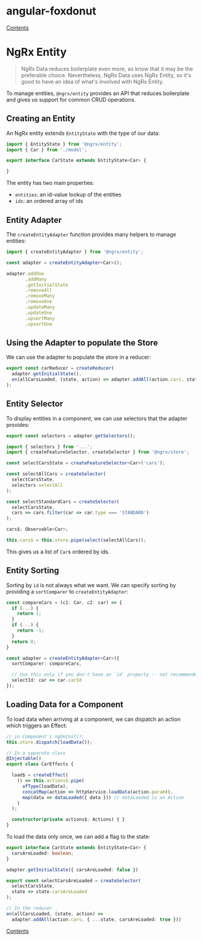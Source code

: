 # angular-foxdonut

[Contents](../README.md#angular-foxdonut)

# NgRx Entity

> NgRx Data reduces boilerplate even more, so know that it may be the preferable choice.
> Nevertheless, NgRx Data uses NgRx Entity, so it's good to have an idea of what's involved with
> NgRx Entity.

To manage entities, `@ngrx/entity` provides an API that reduces boilerplate and gives us support for
common CRUD operations.

## Creating an Entity

An NgRx entity extends `EntityState` with the type of our data:

```typescript
import { EntityState } from '@ngrx/entity';
import { Car } from './model';

export interface CarState extends EntityState<Car> {

}
```

The entity has two main properties:
- `entities`: an id-value lookup of the entities
- `ids`: an ordered array of ids

## Entity Adapter

The `createEntityAdapter` function provides many helpers to manage entities:

```typescript
import { createEntityAdapter } from '@ngrx/entity';

const adapter = createEntityAdapter<Car>();

adapter.addOne
       .addMany
       .getInitialState
       .removeAll
       .removeMany
       .removeOne
       .updateMany
       .updateOne
       .upsertMany
       .upsertOne
```

## Using the Adapter to populate the Store

We can use the adapter to populate the store in a reducer:

```typescript
export const carReducer = createReducer(
  adapter.getInitialState(),
  on(allCarsLoaded, (state, action) => adapter.addAll(action.cars, state))
);
```

## Entity Selector

To display entities in a component, we can use selectors that the adapter provides:

```typescript
export const selectors = adapter.getSelectors();

import { selectors } from '...';
import { createFeatureSelector, createSelector } from '@ngrx/store';

const selectCarsState = createFeatureSelector<Car>('cars');

const selectAllCars = createSelector(
  selectCarsState,
  selectors.selectAll
);

const selectStandardCars = createSelector(
  selectCarsState,
  cars => cars.filter(car => car.type === 'STANDARD')
);

cars$: Observable<Car>;

this.cars$ = this.store.pipe(select(selectAllCars));
```

This gives us a list of `Car`s ordered by ids.

## Entity Sorting

Sorting by `id` is not always what we want. We can specify sorting by providing a `sortComparer` to
`createEntityAdapter`:

```typescript
const compareCars = (c1: Car, c2: car) => {
  if (...) {
    return 1;
  }
  if (...) {
    return -1;
  }
  return 0;
}

const adapter = createEntityAdapter<Car>({
  sortComparer: compareCars,

  // Use this only if you don't have an `id` property -- not recommended
  selectId: car => car.carId
});
```

## Loading Data for a Component

To load data when arriving at a component, we can dispatch an action which triggers an Effect:

```typescript
// in Component's ngOnInit():
this.store.dispatch(loadData());

// In a separate class
@Injectable()
export class CarEffects {

  load$ = createEffect(
    () => this.actions$.pipe(
      ofType(loadData),
      concatMap(action => httpService.loadData(action.param)),
      map(data => dataLoaded({ data })) // dataLoaded is an Action
    )
  );

  constructor(private actions$: Actions) { }
}
```

To load the data only once, we can add a flag to the state:

```typescript
export interface CarState extends EntityState<Car> {
  carsAreLoaded: boolean;
}

adapter.getInitialState({ carsAreLoaded: false })

export const selectCarsAreLoaded = createSelector(
  selectCarsState,
  state => state.carsAreLoaded
);

// In the reducer
on(allCarsLoaded, (state, action) =>
  adapter.addAll(action.cars, { ...state, carsAreLoaded: true }))
```

[Contents](../README.md#angular-foxdonut)
